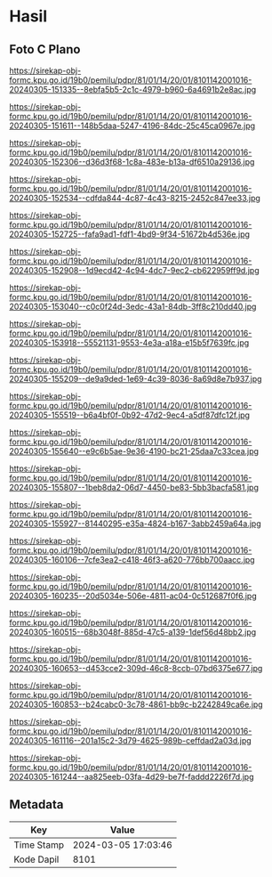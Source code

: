 # Hasil

## Foto C Plano

https://sirekap-obj-formc.kpu.go.id/19b0/pemilu/pdpr/81/01/14/20/01/8101142001016-20240305-151335--8ebfa5b5-2c1c-4979-b960-6a4691b2e8ac.jpg

https://sirekap-obj-formc.kpu.go.id/19b0/pemilu/pdpr/81/01/14/20/01/8101142001016-20240305-151611--148b5daa-5247-4196-84dc-25c45ca0967e.jpg

https://sirekap-obj-formc.kpu.go.id/19b0/pemilu/pdpr/81/01/14/20/01/8101142001016-20240305-152306--d36d3f68-1c8a-483e-b13a-df6510a29136.jpg

https://sirekap-obj-formc.kpu.go.id/19b0/pemilu/pdpr/81/01/14/20/01/8101142001016-20240305-152534--cdfda844-4c87-4c43-8215-2452c847ee33.jpg

https://sirekap-obj-formc.kpu.go.id/19b0/pemilu/pdpr/81/01/14/20/01/8101142001016-20240305-152725--fafa9ad1-fdf1-4bd9-9f34-51672b4d536e.jpg

https://sirekap-obj-formc.kpu.go.id/19b0/pemilu/pdpr/81/01/14/20/01/8101142001016-20240305-152908--1d9ecd42-4c94-4dc7-9ec2-cb622959ff9d.jpg

https://sirekap-obj-formc.kpu.go.id/19b0/pemilu/pdpr/81/01/14/20/01/8101142001016-20240305-153040--c0c0f24d-3edc-43a1-84db-3ff8c210dd40.jpg

https://sirekap-obj-formc.kpu.go.id/19b0/pemilu/pdpr/81/01/14/20/01/8101142001016-20240305-153918--55521131-9553-4e3a-a18a-e15b5f7639fc.jpg

https://sirekap-obj-formc.kpu.go.id/19b0/pemilu/pdpr/81/01/14/20/01/8101142001016-20240305-155209--de9a9ded-1e69-4c39-8036-8a69d8e7b937.jpg

https://sirekap-obj-formc.kpu.go.id/19b0/pemilu/pdpr/81/01/14/20/01/8101142001016-20240305-155519--b6a4bf0f-0b92-47d2-9ec4-a5df87dfc12f.jpg

https://sirekap-obj-formc.kpu.go.id/19b0/pemilu/pdpr/81/01/14/20/01/8101142001016-20240305-155640--e9c6b5ae-9e36-4190-bc21-25daa7c33cea.jpg

https://sirekap-obj-formc.kpu.go.id/19b0/pemilu/pdpr/81/01/14/20/01/8101142001016-20240305-155807--1beb8da2-06d7-4450-be83-5bb3bacfa581.jpg

https://sirekap-obj-formc.kpu.go.id/19b0/pemilu/pdpr/81/01/14/20/01/8101142001016-20240305-155927--81440295-e35a-4824-b167-3abb2459a64a.jpg

https://sirekap-obj-formc.kpu.go.id/19b0/pemilu/pdpr/81/01/14/20/01/8101142001016-20240305-160106--7cfe3ea2-c418-46f3-a620-776bb700aacc.jpg

https://sirekap-obj-formc.kpu.go.id/19b0/pemilu/pdpr/81/01/14/20/01/8101142001016-20240305-160235--20d5034e-506e-4811-ac04-0c512687f0f6.jpg

https://sirekap-obj-formc.kpu.go.id/19b0/pemilu/pdpr/81/01/14/20/01/8101142001016-20240305-160515--68b3048f-885d-47c5-a139-1def56d48bb2.jpg

https://sirekap-obj-formc.kpu.go.id/19b0/pemilu/pdpr/81/01/14/20/01/8101142001016-20240305-160653--d453cce2-309d-46c8-8ccb-07bd6375e677.jpg

https://sirekap-obj-formc.kpu.go.id/19b0/pemilu/pdpr/81/01/14/20/01/8101142001016-20240305-160853--b24cabc0-3c78-4861-bb9c-b2242849ca6e.jpg

https://sirekap-obj-formc.kpu.go.id/19b0/pemilu/pdpr/81/01/14/20/01/8101142001016-20240305-161116--201a15c2-3d79-4625-989b-ceffdad2a03d.jpg

https://sirekap-obj-formc.kpu.go.id/19b0/pemilu/pdpr/81/01/14/20/01/8101142001016-20240305-161244--aa825eeb-03fa-4d29-be7f-faddd2226f7d.jpg


## Metadata

| Key        | Value               |
| ---------- | ------------------- |
| Time Stamp | 2024-03-05 17:03:46 |
| Kode Dapil | 8101                |



